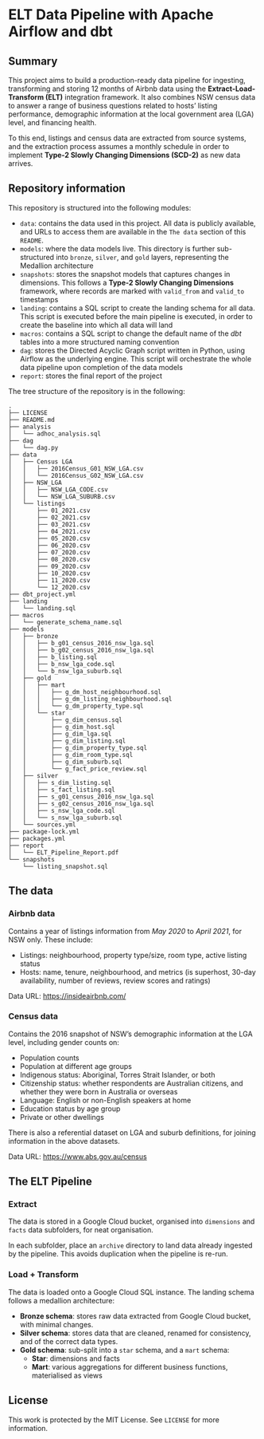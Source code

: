 # ELT Data Pipeline with Apache Airflow and dbt

## Summary

This project aims to build a production-ready data pipeline for ingesting, transforming and
storing 12 months of Airbnb data using the **Extract-Load-Transform (ELT)** integration
framework. It also combines NSW census data to answer a range of business questions
related to hosts’ listing performance, demographic information at the local government
area (LGA) level, and financing health.

To this end, listings and census data are extracted from source systems, and the extraction process assumes a monthly schedule in order to implement **Type-2 Slowly Changing Dimensions (SCD-2)** as new data arrives.

## Repository information

This repository is structured into the following modules:
- `data`: contains the data used in this project. All data is publicly available,
and URLs to access them are available in the `The data` section of this `README`.
- `models`: where the data models live. This directory is further sub-structured into
`bronze`, `silver`, and `gold` layers, representing the Medallion architecture
- `snapshots`: stores the snapshot models that captures changes in dimensions.
This follows a **Type-2 Slowly Changing Dimensions** framework, where records
are marked with `valid_from` and `valid_to` timestamps
- `landing`: contains a SQL script to create the landing schema for all data. 
This script is executed before the main pipeline is executed, in order to 
create the baseline into which all data will land
- `macros`: contains a SQL script to change the default name of the *dbt* tables
into a more structured naming convention
- `dag`: stores the Directed Acyclic Graph script written in Python, using 
Airflow as the underlying engine. This script will orchestrate the whole 
data pipeline upon completion of the data models
- `report`: stores the final report of the project 

The tree structure of the repository is in the following:

```
.
├── LICENSE
├── README.md
├── analysis
│   └── adhoc_analysis.sql
├── dag
│   └── dag.py
├── data
│   ├── Census LGA
│   │   ├── 2016Census_G01_NSW_LGA.csv
│   │   └── 2016Census_G02_NSW_LGA.csv
│   ├── NSW_LGA
│   │   ├── NSW_LGA_CODE.csv
│   │   └── NSW_LGA_SUBURB.csv
│   └── listings
│       ├── 01_2021.csv
│       ├── 02_2021.csv
│       ├── 03_2021.csv
│       ├── 04_2021.csv
│       ├── 05_2020.csv
│       ├── 06_2020.csv
│       ├── 07_2020.csv
│       ├── 08_2020.csv
│       ├── 09_2020.csv
│       ├── 10_2020.csv
│       ├── 11_2020.csv
│       └── 12_2020.csv
├── dbt_project.yml
├── landing
│   └── landing.sql
├── macros
│   └── generate_schema_name.sql
├── models
│   ├── bronze
│   │   ├── b_g01_census_2016_nsw_lga.sql
│   │   ├── b_g02_census_2016_nsw_lga.sql
│   │   ├── b_listing.sql
│   │   ├── b_nsw_lga_code.sql
│   │   └── b_nsw_lga_suburb.sql
│   ├── gold
│   │   ├── mart
│   │   │   ├── g_dm_host_neighbourhood.sql
│   │   │   ├── g_dm_listing_neighbourhood.sql
│   │   │   └── g_dm_property_type.sql
│   │   └── star
│   │       ├── g_dim_census.sql
│   │       ├── g_dim_host.sql
│   │       ├── g_dim_lga.sql
│   │       ├── g_dim_listing.sql
│   │       ├── g_dim_property_type.sql
│   │       ├── g_dim_room_type.sql
│   │       ├── g_dim_suburb.sql
│   │       └── g_fact_price_review.sql
│   ├── silver
│   │   ├── s_dim_listing.sql
│   │   ├── s_fact_listing.sql
│   │   ├── s_g01_census_2016_nsw_lga.sql
│   │   ├── s_g02_census_2016_nsw_lga.sql
│   │   ├── s_nsw_lga_code.sql
│   │   └── s_nsw_lga_suburb.sql
│   └── sources.yml
├── package-lock.yml
├── packages.yml
├── report
│   └── ELT_Pipeline_Report.pdf
└── snapshots
    └── listing_snapshot.sql
```

## The data

### Airbnb data

Contains a year of listings information from *May
2020* to *April 2021*, for NSW only. These include:
- Listings: neighbourhood, property type/size, room type, active listing status
- Hosts: name, tenure, neighbourhood, and metrics (is superhost, 30-day availability,
number of reviews, review scores and ratings)

Data URL: https://insideairbnb.com/

### Census data
Contains the 2016 snapshot of NSW’s demographic information at the LGA level, including gender counts on:
- Population counts
- Population at different age groups
- Indigenous status: Aboriginal, Torres Strait Islander, or both
- Citizenship status: whether respondents are Australian citizens, and whether they were born in Australia or overseas
- Language: English or non-English speakers at home
- Education status by age group
- Private or other dwellings

There is also a referential dataset on LGA and suburb definitions, for joining information in the above datasets.

Data URL: https://www.abs.gov.au/census

## The ELT Pipeline

### Extract
The data is stored in a Google Cloud bucket, organised into `dimensions` and 
`facts` data subfolders, for neat organisation.

In each subfolder, place an `archive` directory to land data already ingested
by the pipeline. This avoids duplication when the pipeline is re-run.

### Load + Transform
The data is loaded onto a Google Cloud SQL instance. The landing schema follows
a medallion architecture:
- **Bronze schema**: stores raw data extracted from Google Cloud bucket, with 
minimal changes.
- **Silver schema**: stores data that are cleaned, renamed for consistency, and 
of the correct data types.
- **Gold schema**: sub-split into a `star` schema, and a `mart` schema:
    - **Star**: dimensions and facts
    - **Mart**: various aggregations for different business functions, 
    materialised as views

## License
This work is protected by the MIT License. See `LICENSE` for more information.
